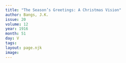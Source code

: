 ```yaml
---
title: "The Season’s Greetings: A Christmas Vision"
author: Bangs, J.K.
issue: 20
volume: 12
year: 1916
month: 51
day: V
tags:
layout: page.njk
image:
---
```



